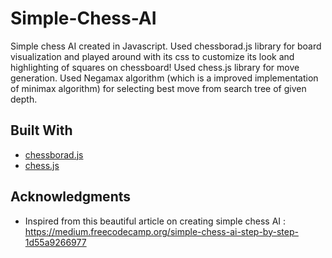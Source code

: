 # Simple-Chess-AI

Simple chess AI created in Javascript.
Used chessborad.js library for board visualization and played around with its css to customize its look and highlighting of squares on chessboard!
Used chess.js library for move generation.
Used Negamax algorithm (which is a improved implementation of minimax algorithm) for selecting best move from search tree of given depth. 


## Built With

* [chessborad.js](https://github.com/jhlywa/chess.js) 
* [chess.js](https://github.com/oakmac/chessboardjs/) 



## Acknowledgments

* Inspired from this beautiful article on creating simple chess AI :
   https://medium.freecodecamp.org/simple-chess-ai-step-by-step-1d55a9266977
